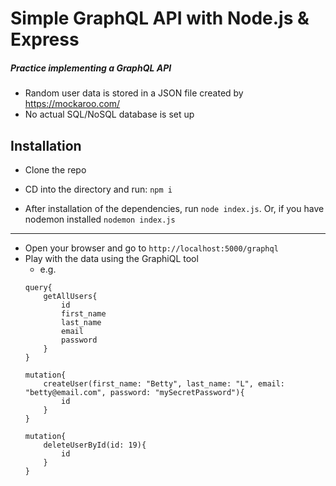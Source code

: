 # Simple GraphQL API with Node.js & Express

##### Practice implementing a GraphQL API

- Random user data is stored in a JSON file created by https://mockaroo.com/
- No actual SQL/NoSQL database is set up

## Installation

- Clone the repo
- CD into the directory and run:
  `npm i`

- After installation of the dependencies, run `node index.js`. Or, if you have nodemon installed `nodemon index.js`

---

- Open your browser and go to `http://localhost:5000/graphql`
- Play with the data using the GraphiQL tool
  - e.g.
  ```
  query{
      getAllUsers{
          id
          first_name
          last_name
          email
          password
      }
  }
  ```
  ```
  mutation{
      createUser(first_name: "Betty", last_name: "L", email: "betty@email.com", password: "mySecretPassword"){
          id
      }
  }
  ```
  ```
  mutation{
      deleteUserById(id: 19){
          id
      }
  }
  ```

